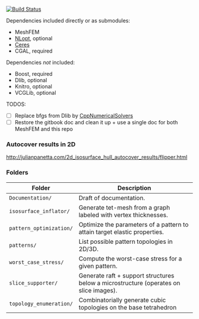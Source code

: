 <!-- MarkdownTOC autolink="true" bracket="round" depth=3 -->
<!-- /MarkdownTOC -->

[![Build Status](https://travis-ci.com/geometryprocessing/microstructures.svg?token=euzAY1sxC114E8ufzcZx&branch=master)](https://travis-ci.com/geometryprocessing/microstructures)

Dependencies included directly or as submodules:

- MeshFEM
- [NLopt](https://github.com/stevengj/nlopt), optional
- [Ceres](https://github.com/ceres-solver/ceres-solver)
- CGAL, required

Dependencies *not* included:

- Boost, required
- Dlib, optional
- Knitro, optional
- VCGLib, optional

TODOS:

- [ ] Replace bfgs from Dlib by [CppNumericalSolvers](https://github.com/PatWie/CppNumericalSolvers)
- [ ] Restore the gitbook doc and clean it up + use a single doc for both MeshFEM and this repo

### Autocover results in 2D

http://julianpanetta.com/2d_isosurface_hull_autocover_results/flipper.html

### Folders

| Folder | Description |
|--------|-------------|
| `Documentation/`        | Draft of documentation. |
| `isosurface_inflator/`  | Generate tet-mesh from a graph labeled with vertex thicknesses. |
| `pattern_optimization/` | Optimize the parameters of a pattern to attain target elastic properties. |
| `patterns/`             | List possible pattern topologies in 2D/3D. |
| `worst_case_stress/`    | Compute the worst-case stress for a given pattern. |
| `slice_supporter/`      | Generate raft + support structures below a microstructure (operates on slice images). |
| `topology_enumeration/` | Combinatorially generate cubic topologies on the base tetrahedron |
